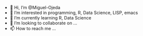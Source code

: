- 👋 Hi, I’m @Miguel-Ojeda
- 👀 I’m interested in programming, R, Data Science, LISP, emacs
- 🌱 I’m currently learning R, Data Science
- 💞️ I’m looking to collaborate on ...
- 📫 How to reach me ...

<!---
Miguel-Ojeda/Miguel-Ojeda is a ✨ special ✨ repository because its `README.md` (this file) appears on your GitHub profile.
You can click the Preview link to take a look at your changes.
--->
